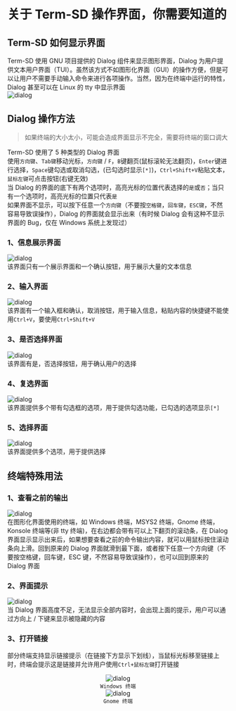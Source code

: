 # 关于 Term-SD 操作界面，你需要知道的  

## Term-SD 如何显示界面  
Term-SD 使用 GNU 项目提供的 Dialog 组件来显示图形界面，Dialog 为用户提供文本用户界面（TUI）。虽然该方式不如图形化界面（GUI）的操作方便，但是可以让用户不需要手动输入命令来进行各项操作。当然，因为在终端中运行的特性，Dialog 甚至可以在 Linux 的 tty 中显示界面  
![dialog](assets/how_to_use_dialog/1.png)  

## Dialog 操作方法  
>如果终端的大小太小，可能会造成界面显示不完全，需要将终端的窗口调大

Term-SD 使用了 5 种类型的 Dialog 界面  
使用`方向键`、`Tab键`移动光标，`方向键` / `F`，`B`键翻页(鼠标滚轮无法翻页)，`Enter`键进行选择，`Space`键勾选或取消勾选，(已勾选时显示`[*]`)，`Ctrl+Shift+V`粘贴文本，`鼠标左键`可点击按钮(右键无效)  
当 Dialog 的界面的底下有两个选项时，高亮光标的位置代表选择的`是`或`否`；当只有一个选项时，高亮光标的位置只代表`是`  
如果界面不显示，可以按下任意一个`方向键`（不要按`空格键`，`回车键`，`ESC键`，不然容易导致误操作），Dialog 的界面就会显示出来（有时候 Dialog 会有这种不显示界面的 Bug，仅在 Windows 系统上发现过）

### 1、信息展示界面  
![dialog](assets/how_to_use_dialog/2.png)  
该界面只有一个展示界面和一个确认按钮，用于展示大量的文本信息  

### 2、输入界面  
![dialog](assets/how_to_use_dialog/3.png)  
该界面有一个输入框和确认，取消按钮，用于输入信息，粘贴内容的快捷键不能使用`Ctrl+V`，要使用`Ctrl+Shift+V`  

### 3、是否选择界面  
![dialog](assets/how_to_use_dialog/4.png)  
该界面有是，否选择按钮，用于确认用户的选择  

### 4、复选界面  
![dialog](assets/how_to_use_dialog/5.png)  
该界面提供多个带有勾选框的选项，用于提供勾选功能，已勾选的选项显示`[*]`  

### 5、选择界面  
![dialog](assets/how_to_use_dialog/6.png)  
该界面提供多个选项，用于提供选择  

## 终端特殊用法
### 1、查看之前的输出
![dialog](assets/how_to_use_dialog/7.png)  
在图形化界面使用的终端，如 Windows 终端，MSYS2 终端，Gnome 终端，Konsole 终端等(非 tty 终端)，在右边都会带有可以上下翻页的滚动条，在 Dialog 界面显示显示出来后，如果想要查看之前的命令输出内容，就可以用鼠标按住滚动条向上滑。回到原来的 Dialog 界面就滑到最下面，或者按下任意一个方向键（不要按空格键，回车键，ESC 键，不然容易导致误操作），也可以回到原来的 Dialog 界面

### 2、界面提示
![dialog](assets/how_to_use_dialog/8.png)  
当 Dialog 界面高度不足，无法显示全部内容时，会出现上面的提示，用户可以通过方向上 / 下键来显示被隐藏的内容

### 3、打开链接
部分终端支持显示链接提示（在链接下方显示下划线），当鼠标光标移至链接上时，终端会提示这是链接并允许用户使用`Ctrl+鼠标左键`打开链接  
<div align="center">

![dialog](assets/how_to_use_dialog/9.png)  
`Windows 终端`  
![dialog](assets/how_to_use_dialog/10.png)  
`Gnome 终端`  

</div>
